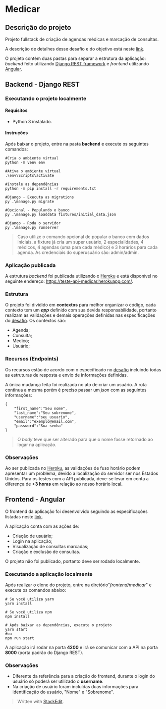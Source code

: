 # Medicar

## Descrição do projeto
Projeto fullstack de criação de agendas médicas e marcação de consultas.

A descrição de detalhes desse desafio e do objetivo está neste [link](https://github.com/Intmed-Software/desafio).

O projeto contém duas pastas para separar a estrutura da aplicação: *backend* feito utilizando [Django REST framework](https://www.django-rest-framework.org/) e *frontend* utilizando [Angular](https://angular.io/).

## Backend - Django REST

### Executando o projeto localmente

#### Requisitos

 - Python 3 instalado.
 
#### Instruções

Após baixar o projeto, entre na pasta **backend** e execute os seguintes comandos:

    #Cria o ambiente virtual
    python -m venv env
    
    #Ativa o ambiente virtual
    .\env\Scripts\activate
    
    #Instale as dependências
    python -m pip install -r requirements.txt
    
    #Django - Executa as migrations 
    py .\manage.py migrate
	
	#Opcional - Populando o banco
    py .\manage.py loaddata fixtures/initial_data.json
    
    #Django - Roda o servidor
    py .\manage.py runserver
    
    
    
> Caso utilize o comando opcional de popular o banco com dados iniciais, a fixture já cria um super usuário, 2 especialidades, 4 médicos, 4 agendas (uma para cada médico) e 3 horários para cada agenda.
> As credenciais do superusuário são:  admin/admin.
	
  ### Aplicação publicada
  
 A estrutura *backend* foi publicada utilizando o [Heroku](https://www.heroku.com/)  e está disponível no seguinte endereço:
https://teste-api-medicar.herokuapp.com/.


### Estrutura 
O projeto foi dividido em **contextos** para melhor organizar o código, cada contexto tem um ***app***  definido com sua devida responsabilidade, portanto realizam as validações e demais operações definidas nas especificações do [desafio](https://github.com/Intmed-Software/desafio/tree/master/backend). Os contextos são:

 - Agenda;
 - Consulta;
 - Medico;
 - Usuário;

### Recursos (Endpoints)
 Os recursos estão de acordo com o especificado no [desafio](https://github.com/IntmedSoftware/desafio/tree/master/backend) incluindo todas as estruturas de resposta e envio de informações definidas.

A única mudança feita foi realizada no ato de criar um usuário. A rota continua a mesma porém é preciso passar um *json* com as seguintes informações:

    {
		"first_name":"Seu nome",
		"last_name":"Seu sobrenome",
		"username":"seu_usuario",
		"email":"exemplo@email.com",
		"password":"Sua senha"
    }

>O *body* teve que ser alterado para que o nome fosse retornado ao logar na aplicação.
 
 ### Observações
 Ao ser publicada no  [Heroku](https://www.heroku.com/), as validações de fuso horário podem apresentar um problema, devido a localização do servidor ser nos Estados Unidos. Para os testes com a API publicada, deve-se levar em conta a diferença de **+3 horas** em relação ao nosso horário local.


## Frontend - Angular

O frontend da aplicação foi desenvolvido seguindo as especificações listadas neste [link](https://github.com/Intmed-Software/desafio/tree/master/frontend).

A aplicação conta com as ações de:
 - Criação de usuário;
 - Login na aplicação;
 - Visualização de consultas marcadas;
 - Criação e exclusão de consultas.

O projeto não foi publicado, portanto deve ser rodado localmente.

### Executando a aplicação localmente
Após realizar o clone do projeto, entre na diretório"*frontend/medicar*" e execute os comandos abaixo:

    # Se você utiliza yarn
    yarn install
    
    # Se você utiliza npm
    npm install
	
	# Após baixar as dependências, execute o projeto
	yarn start
	#ou
	npm run start

A aplicação irá rodar na porta **4200** e irá se comunicar com a API na porta **8000** (porta padrão do Django REST).

### Observações

- Diferente da referência para a criação do frontend, durante o login do usuário só poderá ser utilizado o **username**.
- Na criação de usuário foram incluídas duas informações para identificação do usuário, "Nome" e "Sobrenome".


> Written with [StackEdit](https://stackedit.io/).

